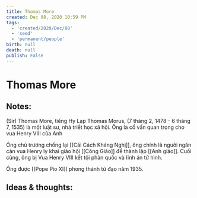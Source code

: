 ```yaml
---
title: Thomas More
created: Dec 08, 2020 10:59 PM
tags:
  - 'created/2020/Dec/08'
  - 'seed'
  - 'permanent/people'
birth: null
death: null
publish: False
---
```

# Thomas More

## Notes:
(Sir) Thomas More, tiếng Hy Lạp Thomas Morus, (7 tháng 2, 1478 - 6 tháng 7, 1535) là một luật sư, nhà triết học xã hội. Ông là cố vấn quan trọng cho vua Henry VIII của Anh

Ông chủ trương chống lại [[Cải Cách Kháng Nghị]], ông chính là người ngăn cản vua Henry ly khai giáo hội [[Công Giáo]] để thành lập [[Anh giáo]]. Cuối cùng, ông bị Vua Henry VIII kết tội phản quốc và lĩnh án tử hình.

Ông được [[Pope Pio XI]] phong thánh tử đạo năm 1935.

## Ideas & thoughts:
